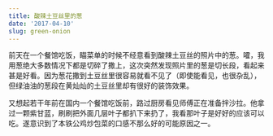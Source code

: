 ```yaml
---
title: 酸辣土豆丝里的葱
date: '2017-04-10'
slug: green-onion
---
```


前天在一个餐馆吃饭，瞄菜单的时候不经意看到酸辣土豆丝的照片中的葱。嚯，我用葱绝大多数情况下都是切碎了撒上，这次突然发现照片里的葱是切长段，看起来甚是好看。因为葱花撒到土豆丝里很容易就看不见了（即使能看见，也很杂乱），但绿油油的葱段在黄灿灿的土豆丝里却有很好的装饰效果。

又想起若干年前在国内一个餐馆吃饭前，路过厨房看见师傅正在准备拌沙拉。他拿过一颗紫甘蓝，刷刷把外面几层叶子都扒下来扔了，我看那叶子是好好的应该可以吃。遂意识到了本铁公鸡炒包菜的口感不那么好的可能原因之一。
